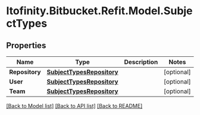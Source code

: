 # Itofinity.Bitbucket.Refit.Model.SubjectTypes
## Properties

Name | Type | Description | Notes
------------ | ------------- | ------------- | -------------
**Repository** | [**SubjectTypesRepository**](SubjectTypesRepository.md) |  | [optional] 
**User** | [**SubjectTypesRepository**](SubjectTypesRepository.md) |  | [optional] 
**Team** | [**SubjectTypesRepository**](SubjectTypesRepository.md) |  | [optional] 

[[Back to Model list]](../README.md#documentation-for-models) [[Back to API list]](../README.md#documentation-for-api-endpoints) [[Back to README]](../README.md)

